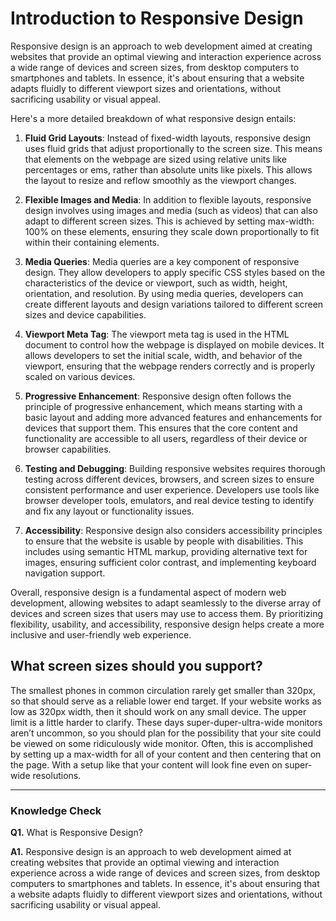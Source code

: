# Introduction to Responsive Design
Responsive design is an approach to web development aimed at creating websites that provide an optimal viewing and interaction experience across a wide range of devices and screen sizes, from desktop computers to smartphones and tablets. In essence, it's about ensuring that a website adapts fluidly to different viewport sizes and orientations, without sacrificing usability or visual appeal.

Here's a more detailed breakdown of what responsive design entails:

1. **Fluid Grid Layouts**: Instead of fixed-width layouts, responsive design uses fluid grids that adjust proportionally to the screen size. This means that elements on the webpage are sized using relative units like percentages or ems, rather than absolute units like pixels. This allows the layout to resize and reflow smoothly as the viewport changes.

2. **Flexible Images and Media**: In addition to flexible layouts, responsive design involves using images and media (such as videos) that can also adapt to different screen sizes. This is achieved by setting max-width: 100% on these elements, ensuring they scale down proportionally to fit within their containing elements.

3. **Media Queries**: Media queries are a key component of responsive design. They allow developers to apply specific CSS styles based on the characteristics of the device or viewport, such as width, height, orientation, and resolution. By using media queries, developers can create different layouts and design variations tailored to different screen sizes and device capabilities.

4. **Viewport Meta Tag**: The viewport meta tag is used in the HTML document to control how the webpage is displayed on mobile devices. It allows developers to set the initial scale, width, and behavior of the viewport, ensuring that the webpage renders correctly and is properly scaled on various devices.

5. **Progressive Enhancement**: Responsive design often follows the principle of progressive enhancement, which means starting with a basic layout and adding more advanced features and enhancements for devices that support them. This ensures that the core content and functionality are accessible to all users, regardless of their device or browser capabilities.

6. **Testing and Debugging**: Building responsive websites requires thorough testing across different devices, browsers, and screen sizes to ensure consistent performance and user experience. Developers use tools like browser developer tools, emulators, and real device testing to identify and fix any layout or functionality issues.

7. **Accessibility**: Responsive design also considers accessibility principles to ensure that the website is usable by people with disabilities. This includes using semantic HTML markup, providing alternative text for images, ensuring sufficient color contrast, and implementing keyboard navigation support.

Overall, responsive design is a fundamental aspect of modern web development, allowing websites to adapt seamlessly to the diverse array of devices and screen sizes that users may use to access them. By prioritizing flexibility, usability, and accessibility, responsive design helps create a more inclusive and user-friendly web experience.

## What screen sizes should you support?
The smallest phones in common circulation rarely get smaller than 320px, so that should serve as a reliable lower end target. If your website works as low as 320px width, then it should work on any small device. The upper limit is a little harder to clarify. These days super-duper-ultra-wide monitors aren’t uncommon, so you should plan for the possibility that your site could be viewed on some ridiculously wide monitor. Often, this is accomplished by setting up a max-width for all of your content and then centering that on the page. With a setup like that your content will look fine even on super-wide resolutions.

---
### Knowledge Check

**Q1.** What is Responsive Design?

**A1.** Responsive design is an approach to web development aimed at creating websites that provide an optimal viewing and interaction experience across a wide range of devices and screen sizes, from desktop computers to smartphones and tablets. In essence, it's about ensuring that a website adapts fluidly to different viewport sizes and orientations, without sacrificing usability or visual appeal.
